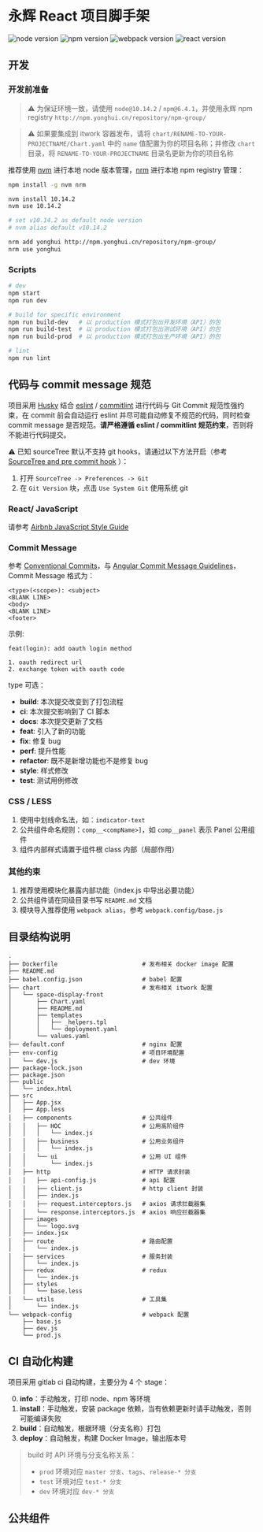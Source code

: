 <!-- 请将以下一级标题设为项目名称 -->
# 永辉 React 项目脚手架

![node version][node-version-img] ![npm version][npm-version-img] ![webpack version][webpack-version-img] ![react version][react-version-img]

## 开发

### 开发前准备

> ⚠️ 为保证环境一致，请使用 `node@10.14.2` / `npm@6.4.1`，并使用永辉 npm registry `http://npm.yonghui.cn/repository/npm-group/`


> ⚠️ 如果要集成到 itwork 容器发布，请将 `chart/RENAME-TO-YOUR-PROJECTNAME/Chart.yaml` 中的 `name` 值配置为你的项目名称；并修改 `chart` 目录，将 `RENAME-TO-YOUR-PROJECTNAME` 目录名更新为你的项目名称

推荐使用 [nvm][nvm-link] 进行本地 node 版本管理，[nrm][nrm-link] 进行本地 npm registry 管理：

```bash
npm install -g nvm nrm

nvm install 10.14.2
nvm use 10.14.2

# set v10.14.2 as default node version
# nvm alias default v10.14.2

nrm add yonghui http://npm.yonghui.cn/repository/npm-group/
nrm use yonghui
```

### Scripts

```bash
# dev
npm start
npm run dev

# build for specific environment
npm run build-dev   # 以 production 模式打包出开发环境（API）的包
npm run build-test  # 以 production 模式打包出测试环境（API）的包
npm run build-prod  # 以 production 模式打包出生产环境（API）的包

# lint
npm run lint
```


## 代码与 commit message 规范

项目采用 [Husky][husky-link] 结合 [eslint][eslint-link] / [commitlint][commitlint-link] 进行代码与 Git Commit 规范性强约束，在 commit 前会自动运行 eslint 并尽可能自动修复不规范的代码，同时检查 commit message 是否规范。**请严格遵循 eslint / commitlint 规范约束**，否则将不能进行代码提交。

⚠️ 已知 sourceTree 默认不支持 git hooks，请通过以下方法开启（参考 [SourceTree and pre commit hook][SourceTree-and-pre-commit-hook-link] ）：
1. 打开 `SourceTree -> Preferences -> Git`
2. 在 `Git Version` 块，点击 `Use System Git` 使用系统 git

### React/ JavaScript

请参考 [Airbnb JavaScript Style Guide][airbnb-codestyle-link]

### Commit Message

参考 [Conventional Commits][convertional-commits-link]，与 [Angular Commit Message Guidelines][angular-commit-message-guidelines-link]，Commit Message 格式为：
```
<type>(<scope>): <subject>
<BLANK LINE>
<body>
<BLANK LINE>
<footer>
```

示例:
```
feat(login): add oauth login method

1. oauth redirect url
2. exchange token with oauth code
```

type 可选：
* **build**: 本次提交改变到了打包流程
* **ci**: 本次提交影响到了 CI 脚本
* **docs**: 本次提交更新了文档
* **feat**: 引入了新的功能
* **fix**: 修复 bug
* **perf**: 提升性能
* **refactor**: 既不是新增功能也不是修复 bug
* **style**: 样式修改
* **test**: 测试用例修改

### CSS / LESS

1. 使用中划线命名法，如：`indicator-text`
2. 公共组件命名规则：`comp__<compName>]`，如 `comp__panel` 表示 Panel 公用组件
3. 组件内部样式请置于组件根 class 内部（局部作用）

### 其他约束

1. 推荐使用模块化暴露内部功能（index.js 中导出必要功能）
2. 公共组件请在同级目录书写 `README.md` 文档
3. 模块导入推荐使用 `webpack alias`，参考 `webpack.config/base.js`


## 目录结构说明

```
.
├── Dockerfile                        # 发布相关 docker image 配置
├── README.md
├── babel.config.json                 # babel 配置
├── chart                             # 发布相关 itwork 配置
│   └── space-display-front
│       ├── Chart.yaml
│       ├── README.md
│       ├── templates
│       │   ├── _helpers.tpl
│       │   └── deployment.yaml
│       └── values.yaml
├── default.conf                      # nginx 配置
├── env-config                        # 项目环境配置
│   └── dev.js                        # dev 环境
├── package-lock.json
├── package.json
├── public
│   └── index.html
├── src
│   ├── App.jsx
│   ├── App.less
│   ├── components                    # 公共组件
│   │   ├── HOC                       # 公用高阶组件
│   │   │   └── index.js
│   │   ├── business                  # 公用业务组件
│   │   │   └── index.js
│   │   └── ui                        # 公用 UI 组件
│   │       └── index.js
│   ├── http                          # HTTP 请求封装
│   │   ├── api-config.js             # api 配置
│   │   ├── client.js                 # http client 封装
│   │   ├── index.js
│   │   ├── request.interceptors.js   # axios 请求拦截器集
│   │   └── response.interceptors.js  # axios 响应拦截器集
│   ├── images
│   │   └── logo.svg
│   ├── index.jsx
│   ├── route                         # 路由配置
│   │   └── index.js
│   ├── services                      # 服务封装
│   │   └── index.js
│   ├── redux                         # redux
│   │   └── index.js
│   ├── styles
│   │   └── base.less
│   └── utils                         # 工具集
│       └── index.js
└── webpack-config                    # webpack 配置
    ├── base.js
    ├── dev.js
    └── prod.js
```


## CI 自动化构建

项目采用 gitlab ci 自动构建，主要分为 4 个 stage：

0. **info**：手动触发，打印 node、npm 等环境
1. **install**：手动触发，安装 package 依赖，当有依赖更新时请手动触发，否则可能编译失败
2. **build**：自动触发，根据环境（分支名称）打包
3. **deploy**：自动触发，构建 Docker Image，输出版本号

> build 时 API 环境与分支名称关系：
> - `prod` 环境对应 `master 分支`、`tags`、`release-* 分支`
> - `test` 环境对应 `test-* 分支`
> - `dev` 环境对应 `dev-* 分支`


## 公共组件

<!-- 请将组件说明文档链于此处 -->



[node-version-img]: https://img.shields.io/badge/node-v10.14.2-brightgreen?style=flat-square&logo=node.js
[npm-version-img]: https://img.shields.io/badge/npm-v6.4.1-brightgreen?style=flat-square&logo=npm
[webpack-version-img]: https://img.shields.io/badge/webpack-v5.1.0-brightgreen?style=flat-square&logo=webpack
[react-version-img]: https://img.shields.io/badge/react-v16.13.1-brightgreen?style=flat-square&logo=react

[nvm-link]: https://img.shields.io/badge/node-v10.14.2-brightgreen
[nrm-link]: https://github.com/Pana/nrm
[airbnb-codestyle-link]: https://github.com/airbnb/javascript
[convertional-commits-link]: https://www.conventionalcommits.org/en/v1.0.0/
[husky-link]: https://github.com/typicode/husky
[commitlint-link]: https://commitlint.js.org
[eslint-link]: https://eslint.org
[SourceTree-and-pre-commit-hook-link]: https://medium.com/fantageek/sourcetree-and-pre-commit-hook-52545f22fe10
[angular-commit-message-guidelines-link]: https://github.com/angular/angular/blob/22b96b9/CONTRIBUTING.md#-commit-message-guidelines
